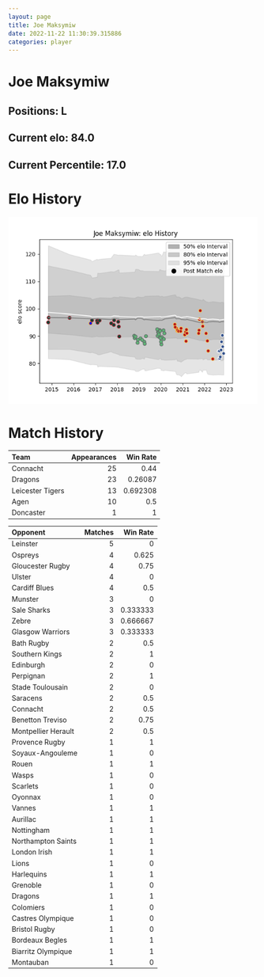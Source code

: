 ```yaml
---  
layout: page  
title: Joe Maksymiw  
date: 2022-11-22 11:30:39.315886  
categories: player  
---
```

# Joe Maksymiw

## Positions: L

## Current elo: 84.0

## Current Percentile: 17.0

# Elo History


![elo history](history_JoeMaksymiw.png)
# Match History


| Team             |   Appearances |   Win Rate |
|:-----------------|--------------:|-----------:|
| Connacht         |            25 |   0.44     |
| Dragons          |            23 |   0.26087  |
| Leicester Tigers |            13 |   0.692308 |
| Agen             |            10 |   0.5      |
| Doncaster        |             1 |   1        |

| Opponent            |   Matches |   Win Rate |
|:--------------------|----------:|-----------:|
| Leinster            |         5 |   0        |
| Ospreys             |         4 |   0.625    |
| Gloucester Rugby    |         4 |   0.75     |
| Ulster              |         4 |   0        |
| Cardiff Blues       |         4 |   0.5      |
| Munster             |         3 |   0        |
| Sale Sharks         |         3 |   0.333333 |
| Zebre               |         3 |   0.666667 |
| Glasgow Warriors    |         3 |   0.333333 |
| Bath Rugby          |         2 |   0.5      |
| Southern Kings      |         2 |   1        |
| Edinburgh           |         2 |   0        |
| Perpignan           |         2 |   1        |
| Stade Toulousain    |         2 |   0        |
| Saracens            |         2 |   0.5      |
| Connacht            |         2 |   0.5      |
| Benetton Treviso    |         2 |   0.75     |
| Montpellier Herault |         2 |   0.5      |
| Provence Rugby      |         1 |   1        |
| Soyaux-Angouleme    |         1 |   0        |
| Rouen               |         1 |   1        |
| Wasps               |         1 |   0        |
| Scarlets            |         1 |   0        |
| Oyonnax             |         1 |   0        |
| Vannes              |         1 |   1        |
| Aurillac            |         1 |   1        |
| Nottingham          |         1 |   1        |
| Northampton Saints  |         1 |   1        |
| London Irish        |         1 |   1        |
| Lions               |         1 |   0        |
| Harlequins          |         1 |   1        |
| Grenoble            |         1 |   0        |
| Dragons             |         1 |   1        |
| Colomiers           |         1 |   0        |
| Castres Olympique   |         1 |   0        |
| Bristol Rugby       |         1 |   0        |
| Bordeaux Begles     |         1 |   1        |
| Biarritz Olympique  |         1 |   1        |
| Montauban           |         1 |   0        |